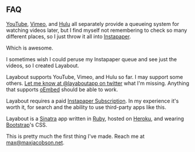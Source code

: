 ## FAQ

[YouTube][], [Vimeo][], and [Hulu][] all separately provide a queueing system for watching videos later, but I find myself not remembering to check so many different places, so I just throw it all into [Instapaper][].

[YouTube]: http://support.google.com/youtube/bin/answer.py?hl=en&answer=1290556
[Vimeo]: https://vimeo.com/blog/post:334
[Hulu]: http://www.hulu.com/support/article/166520
[Instapaper]: http://www.instapaper.com

Which is awesome.

I sometimes wish I could peruse my Instapaper queue and see just the videos, so I created Layabout.

Layabout supports YouTube, Vimeo, and Hulu so far. I may support some others. [Let me know at @layaboutapp on twitter][] what I'm missing. Anything that supports [oEmbed][] should be able to work.

[Let me know at @layaboutapp on twitter]: http://twitter.com/layaboutapp
[oEmbed]: http://en.wikipedia.org/wiki/OEmbed

Layabout requires a paid [Instapaper Subscription][]. In my experience it's worth it, for search and the ability to use third-party apps like this.

[Instapaper Subscription]: http://www.instapaper.com/subscription

Layabout is a [Sinatra][] app written in [Ruby][], hosted on [Heroku][], and wearing [Bootstrap][]'s CSS.

[Sinatra]: http://www.sinatrarb.com
[Ruby]: http://www.ruby-lang.org
[Heroku]: http://heroku.com
[Bootstrap]: http://twitter.github.com/bootstrap/

This is pretty much the first thing I've made. Reach me at [max@maxjacobson.net][].

[max@maxjacobson.net]: mailto:max@maxjacobson.net